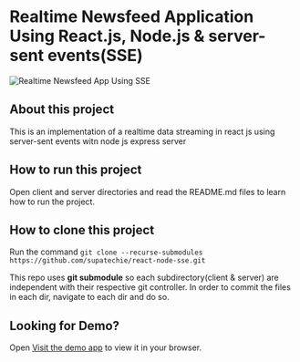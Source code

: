 # Realtime Newsfeed Application Using React.js, Node.js & server-sent events(SSE)
![Realtime Newsfeed App Using SSE](./client/public/react-sse-node.png)
## About this project
This is an implementation of a realtime data streaming in react js using server-sent events witn node js express server
## How to run this project
Open client and server directories and read the README.md files to learn how to run the project.

## How to clone this project

Run the command `git clone --recurse-submodules https://github.com/supatechie/react-node-sse.git`

This repo uses **git submodule** so each subdirectory(client & server) are independent with their respective git controller.
In order to commit the files in each dir, navigate to each dir and do so.

## Looking for Demo?
Open [Visit the demo app](https://sse.techfortified.com) to view it in your browser.

